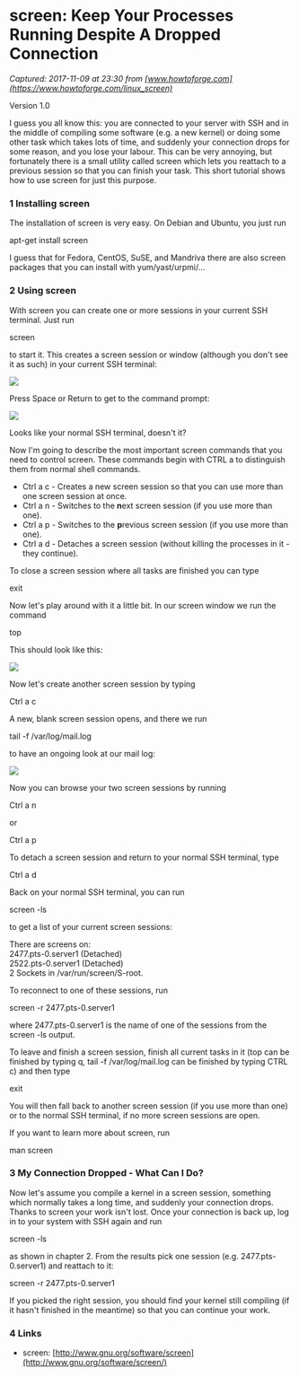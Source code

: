 # screen: Keep Your Processes Running Despite A Dropped Connection

_Captured: 2017-11-09 at 23:30 from [www.howtoforge.com](https://www.howtoforge.com/linux_screen)_

Version 1.0

I guess you all know this: you are connected to your server with SSH and in the middle of compiling some software (e.g. a new kernel) or doing some other task which takes lots of time, and suddenly your connection drops for some reason, and you lose your labour. This can be very annoying, but fortunately there is a small utility called screen which lets you reattach to a previous session so that you can finish your task. This short tutorial shows how to use screen for just this purpose.

### 1 Installing screen

The installation of screen is very easy. On Debian and Ubuntu, you just run

apt-get install screen

I guess that for Fedora, CentOS, SuSE, and Mandriva there are also screen packages that you can install with yum/yast/urpmi/...

### 2 Using screen

With screen you can create one or more sessions in your current SSH terminal. Just run

screen

to start it. This creates a screen session or window (although you don't see it as such) in your current SSH terminal:

![](https://www.howtoforge.com/images/linux_screen/1.png)

Press Space or Return to get to the command prompt:

![](https://www.howtoforge.com/images/linux_screen/2.png)

Looks like your normal SSH terminal, doesn't it?

Now I'm going to describe the most important screen commands that you need to control screen. These commands begin with CTRL a to distinguish them from normal shell commands.

  * Ctrl a c - Creates a new screen session so that you can use more than one screen session at once.
  * Ctrl a n - Switches to the **n**ext screen session (if you use more than one). 
  * Ctrl a p - Switches to the **p**revious screen session (if you use more than one).
  * Ctrl a d - Detaches a screen session (without killing the processes in it - they continue). 

To close a screen session where all tasks are finished you can type

exit

Now let's play around with it a little bit. In our screen window we run the command

top

This should look like this:

![](https://www.howtoforge.com/images/linux_screen/3.png)

Now let's create another screen session by typing

Ctrl a c

A new, blank screen session opens, and there we run

tail -f /var/log/mail.log

to have an ongoing look at our mail log:

![](https://www.howtoforge.com/images/linux_screen/4.png)

Now you can browse your two screen sessions by running

Ctrl a n

or

Ctrl a p

To detach a screen session and return to your normal SSH terminal, type

Ctrl a d

Back on your normal SSH terminal, you can run

screen -ls

to get a list of your current screen sessions:

There are screens on:  
2477.pts-0.server1 (Detached)  
2522.pts-0.server1 (Detached)  
2 Sockets in /var/run/screen/S-root.

To reconnect to one of these sessions, run

screen -r 2477.pts-0.server1

where 2477.pts-0.server1 is the name of one of the sessions from the screen -ls output.

To leave and finish a screen session, finish all current tasks in it (top can be finished by typing q, tail -f /var/log/mail.log can be finished by typing CTRL c) and then type

exit

You will then fall back to another screen session (if you use more than one) or to the normal SSH terminal, if no more screen sessions are open.

If you want to learn more about screen, run

man screen

### 3 My Connection Dropped - What Can I Do?

Now let's assume you compile a kernel in a screen session, something which normally takes a long time, and suddenly your connection drops. Thanks to screen your work isn't lost. Once your connection is back up, log in to your system with SSH again and run

screen -ls

as shown in chapter 2. From the results pick one session (e.g. 2477.pts-0.server1) and reattach to it:

screen -r 2477.pts-0.server1

If you picked the right session, you should find your kernel still compiling (if it hasn't finished in the meantime) so that you can continue your work.

### 4 Links

  * screen: [http://www.gnu.org/software/screen](http://www.gnu.org/software/screen/)
